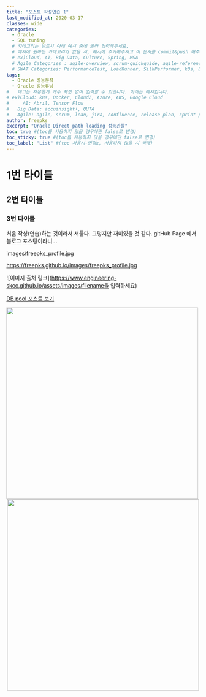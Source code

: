 ```yaml
---
title: "포스트 작성연습 1"
last_modified_at: 2020-03-17
classes: wide
categories:
  - Oracle
  - SQL tuning
  # 카테고리는 반드시 아래 예시 중에 골라 입력해주세요.
  # 예시에 원하는 카테고리가 없을 시, 예시에 추가해주시고 이 문서를 commit&push 해주세요.
  # ex)Cloud, AI, Big Data, Culture, Spring, MSA
  # Agile Categories : agile-overview, scrum-quickguide, agile-reference, agile-practices, agile-thingy
  # SWAT Categories: PerformanceTest, LoadRunner, SilkPerformer, k8s, Docker, kubernetes, devops, kafka, tomcat, apache, spring
tags:
  - Oracle 성능분석
  - Oracle 성능튜닝
#	태그는 자유롭게 개수 제한 없이 입력할 수 있습니다. 아래는 예시입니다.
# ex)Cloud: k8s, Docker, CloudZ, Azure, AWS, Google Cloud
#	  AI: Abril, Tensor Flow
#   Big Data: accuinsight+, QUTA
#   Agile: agile, scrum, lean, jira, confluence, release plan, sprint plan, backlog, review, retrospective, scrum master, product owner, scrum team, dev team,
author: freepks
excerpt: "Oracle Direct path loading 성능관찰"
toc: true #(toc를 사용하지 않을 경우에만 false로 변경)
toc_sticky: true #(toc를 사용하지 않을 경우에만 false로 변경)
toc_label: "List" #(toc 사용시-변경x, 사용하지 않을 시 삭제)
---
```


# 1번 타이틀
## 2번 타이틀
### 3번 타이틀

처음 작성(연습)하는 것이라서 서툴다.
그렇지만 재미있을 것 같다.
gitHub Page 에서 블로그 포스팅이라니...

images\freepks_profile.jpg

https://freepks.github.io/images/freepks_profile.jpg

![이미지 출처 링크](https://www.engineering-skcc.github.io/assets/images/filename을 입력하세요) 

[DB pool 포스트 보기](https://freepks.github.io/2020-03-15-DB-Pool-For-Event.md)

<img src="https://freepks.github.io/images/freepks_profile.jpg" width="500">

<!-- 사이즈 조정한 사진 가운데 정렬 
-->

<center><img src="https://freepks.github.io/images/freepks_profile.jpg" width="500"></center>


